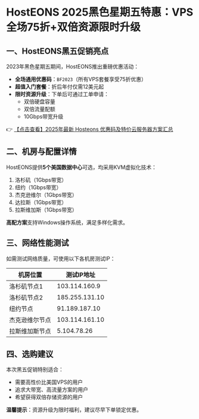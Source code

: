 # HostEONS 2025黑色星期五特惠：VPS全场75折+双倍资源限时升级

## 一、HostEONS黑五促销亮点

2023年黑色星期五期间，HostEONS推出重磅优惠活动：

- **全场通用优惠码**：`BF2023`（所有VPS套餐享受75折优惠）
- **超值入门套餐**：折后年付仅需12美元起
- **限时资源升级**：下单后可通过工单申请：
  - 双倍硬盘容量
  - 双倍流量配额
  - 10Gbps带宽升级

👉 [【点击查看】2025年最新 Hosteons 优惠码及特价云服务器方案汇总](https://bit.ly/hosteons)

## 二、机房与配置详情

HostEONS提供**5个美国数据中心**可选，均采用KVM虚拟化技术：

1. 洛杉矶（1Gbps带宽）
2. 纽约（1Gbps带宽） 
3. 杰克逊维尔（1Gbps带宽）
4. 达拉斯（1Gbps带宽）
5. 拉斯维加斯（1Gbps带宽）

**高配方案**支持Windows操作系统，满足多样化需求。

## 三、网络性能测试

如需测试网络质量，可使用以下各机房测试IP：

| 机房位置      | 测试IP地址      |
|---------------|-----------------|
| 洛杉矶节点1   | 103.114.160.9   |
| 洛杉矶节点2   | 185.255.131.10  |
| 纽约节点      | 91.189.187.10   |
| 杰克逊维尔节点| 103.114.161.10  |
| 拉斯维加斯节点| 5.104.78.26     |

## 四、选购建议

本次黑五促销特别适合：
- 需要高性价比美国VPS的用户
- 追求大带宽、高流量方案的用户
- 希望获得双倍存储资源的用户

**温馨提示**：资源升级为限时福利，建议尽早下单锁定优惠。